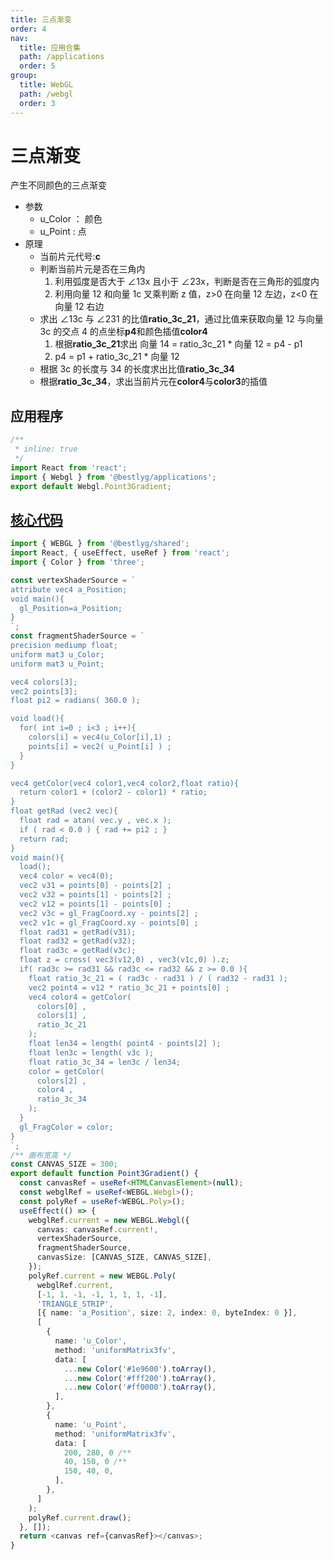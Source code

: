 ```yaml
---
title: 三点渐变
order: 4
nav:
  title: 应用合集
  path: /applications
  order: 5
group:
  title: WebGL
  path: /webgl
  order: 3
---
```


# 三点渐变

产生不同颜色的三点渐变

- 参数
  - u_Color ： 颜色
  - u_Point : 点
- 原理
  - 当前片元代号:**c**
  - 判断当前片元是否在三角内
    1. 利用弧度是否大于 ∠13x 且小于 ∠23x，判断是否在三角形的弧度内
    1. 利用向量 12 和向量 1c 叉乘判断 z 值，z>0 在向量 12 左边，z<0 在向量 12 右边
  - 求出 ∠13c 与 ∠231 的比值**ratio_3c_21**，通过比值来获取向量 12 与向量 3c 的交点 4 的点坐标**p4**和颜色插值**color4**
    1. 根据**ratio_3c_21**求出 向量 14 = ratio_3c_21 \* 向量 12 = p4 - p1
    1. p4 = p1 + ratio_3c_21 \* 向量 12
  - 根据 3c 的长度与 34 的长度求出比值**ratio_3c_34**
  - 根据**ratio_3c_34**，求出当前片元在**color4**与**color3**的插值

## 应用程序

```jsx
/**
 * inline: true
 */
import React from 'react';
import { Webgl } from '@bestlyg/applications';
export default Webgl.Point3Gradient;
```

## [核心代码](https://gitee.com/bestlyg/bestlyg/tree/master/packages/applications/src/webgl/gradients/Point3Gradient.tsx)

```ts
import { WEBGL } from '@bestlyg/shared';
import React, { useEffect, useRef } from 'react';
import { Color } from 'three';

const vertexShaderSource = `
attribute vec4 a_Position;
void main(){
  gl_Position=a_Position;
}
`;
const fragmentShaderSource = `
precision mediump float;
uniform mat3 u_Color;
uniform mat3 u_Point;

vec4 colors[3];
vec2 points[3];
float pi2 = radians( 360.0 );

void load(){
  for( int i=0 ; i<3 ; i++){
    colors[i] = vec4(u_Color[i],1) ;
    points[i] = vec2( u_Point[i] ) ;
  }
}

vec4 getColor(vec4 color1,vec4 color2,float ratio){
  return color1 + (color2 - color1) * ratio;
}
float getRad (vec2 vec){
  float rad = atan( vec.y , vec.x );
  if ( rad < 0.0 ) { rad += pi2 ; }
  return rad;
}
void main(){
  load();
  vec4 color = vec4(0);
  vec2 v31 = points[0] - points[2] ;
  vec2 v32 = points[1] - points[2] ;
  vec2 v12 = points[1] - points[0] ;
  vec2 v3c = gl_FragCoord.xy - points[2] ;
  vec2 v1c = gl_FragCoord.xy - points[0] ;
  float rad31 = getRad(v31);
  float rad32 = getRad(v32);
  float rad3c = getRad(v3c);
  float z = cross( vec3(v12,0) , vec3(v1c,0) ).z;
  if( rad3c >= rad31 && rad3c <= rad32 && z >= 0.0 ){
    float ratio_3c_21 = ( rad3c - rad31 ) / ( rad32 - rad31 );
    vec2 point4 = v12 * ratio_3c_21 + points[0] ;
    vec4 color4 = getColor(
      colors[0] ,
      colors[1] ,
      ratio_3c_21
    );
    float len34 = length( point4 - points[2] );
    float len3c = length( v3c );
    float ratio_3c_34 = len3c / len34;
    color = getColor(
      colors[2] ,
      color4 ,
      ratio_3c_34
    );
  }
  gl_FragColor = color;
}
`;
/** 画布宽高 */
const CANVAS_SIZE = 300;
export default function Point3Gradient() {
  const canvasRef = useRef<HTMLCanvasElement>(null);
  const webglRef = useRef<WEBGL.Webgl>();
  const polyRef = useRef<WEBGL.Poly>();
  useEffect(() => {
    webglRef.current = new WEBGL.Webgl({
      canvas: canvasRef.current!,
      vertexShaderSource,
      fragmentShaderSource,
      canvasSize: [CANVAS_SIZE, CANVAS_SIZE],
    });
    polyRef.current = new WEBGL.Poly(
      webglRef.current,
      [-1, 1, -1, -1, 1, 1, 1, -1],
      'TRIANGLE_STRIP',
      [{ name: 'a_Position', size: 2, index: 0, byteIndex: 0 }],
      [
        {
          name: 'u_Color',
          method: 'uniformMatrix3fv',
          data: [
            ...new Color('#1e9600').toArray(),
            ...new Color('#fff200').toArray(),
            ...new Color('#ff0000').toArray(),
          ],
        },
        {
          name: 'u_Point',
          method: 'uniformMatrix3fv',
          data: [
            200, 280, 0 /**                                                                     */,
            40, 150, 0 /**                                                                    */,
            150, 40, 0,
          ],
        },
      ]
    );
    polyRef.current.draw();
  }, []);
  return <canvas ref={canvasRef}></canvas>;
}
```
